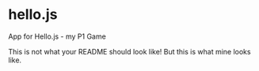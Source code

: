 # hello.js
App for Hello.js - my P1 Game

This is not what your README should look like! But this is what mine looks like. 
